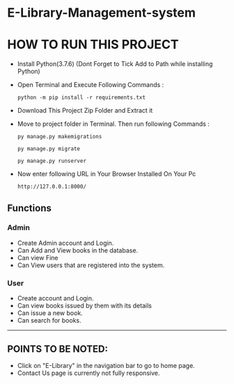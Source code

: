 # E-Library-Management-system
# HOW TO RUN THIS PROJECT

 * Install Python(3.7.6) (Dont Forget to Tick Add to Path while installing Python)
  
 * Open Terminal and Execute Following Commands :
  
       python -m pip install -r requirements.txt

* Download This Project Zip Folder and Extract it

* Move to project folder in Terminal. Then run following Commands :

      py manage.py makemigrations

      py manage.py migrate

      py manage.py runserver
 
* Now enter following URL in Your Browser Installed On Your Pc

	  http://127.0.0.1:8000/
	  
	  
## Functions
### Admin
- Create Admin account and Login.
- Can Add and View books in the database.
- Can view Fine
- Can View users that are registered into the system.

### User
- Create account and Login.
- Can view books issued by them with its details
- Can issue a new book.
- Can search for books.
---	

## POINTS TO BE NOTED:
- Click on "E-Library" in the navigation bar to go to home page.
- Contact Us page is currently not fully responsive.

